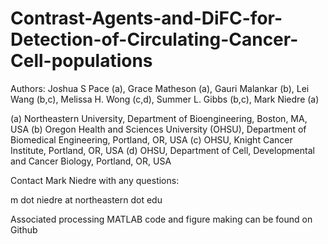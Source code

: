 # Contrast-Agents-and-DiFC-for-Detection-of-Circulating-Cancer-Cell-populations

Authors: Joshua S Pace (a), Grace Matheson (a), Gauri Malankar (b), Lei Wang (b,c), Melissa H. Wong (c,d), Summer L. Gibbs (b,c), Mark Niedre (a)

(a) Northeastern University, Department of Bioengineering, Boston, MA, USA
(b) Oregon Health and Sciences University (OHSU), Department of Biomedical Engineering, Portland, OR, USA
(c) OHSU, Knight Cancer Institute, Portland, OR, USA
(d) OHSU, Department of Cell, Developmental and Cancer Biology, Portland, OR, USA


Contact Mark Niedre with any questions:

m dot niedre at northeastern dot edu

Associated processing MATLAB code and figure making can be found on Github
